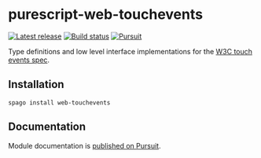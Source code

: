 # purescript-web-touchevents

[![Latest release](http://img.shields.io/github/release/purescript-web/purescript-web-touchevents.svg)](https://github.com/purescript-web/purescript-web-touchevents/releases)
[![Build status](https://github.com/purescript-web/purescript-web-touchevents/workflows/CI/badge.svg?branch=master)](https://github.com/purescript-web/purescript-web-touchevents/actions?query=workflow%3ACI+branch%3Amaster)
[![Pursuit](https://pursuit.purescript.org/packages/purescript-web-touchevents/badge)](https://pursuit.purescript.org/packages/purescript-web-touchevents)

Type definitions and low level interface implementations for the [W3C touch events spec](https://www.w3.org/TR/touch-events/).

## Installation

```
spago install web-touchevents
```

## Documentation

Module documentation is [published on Pursuit](http://pursuit.purescript.org/packages/purescript-web-touchevents).
